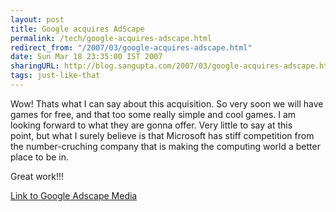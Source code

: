 ```yaml
---
layout: post
title: Google acquires AdScape
permalink: /tech/google-acquires-adscape.html
redirect_from: "/2007/03/google-acquires-adscape.html"
date: Sun Mar 18 23:35:00 IST 2007
sharingURL: http://blog.sangupta.com/2007/03/google-acquires-adscape.html
tags: just-like-that
---
```


<p>Wow! Thats what I can say&nbsp;about this acquisition. So very soon we will have games for free, and that too some&nbsp;really simple and cool games. I am looking forward to&nbsp;what they are&nbsp;gonna offer.&nbsp;Very&nbsp;little&nbsp;to say at this point,&nbsp;but&nbsp;what I&nbsp;surely believe is that Microsoft has stiff competition from the number-cruching company that is making the computing world a better place to be in.</p> 
<p>Great work!!!&nbsp;</p> 
<p><a href="http://www.adscapemedia.com/">Link to Google Adscape Media</a></p>
